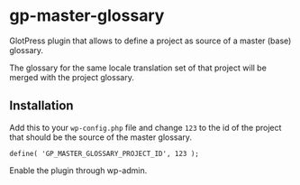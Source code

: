 gp-master-glossary
==================

GlotPress plugin that allows to define a project as source of a master (base) glossary.

The glossary for the same locale translation set of that project will be merged with the project glossary.

Installation
------------

Add this to your `wp-config.php` file and change `123` to the id of the project that should be the source of the master glossary.
```
define( 'GP_MASTER_GLOSSARY_PROJECT_ID', 123 );
```

Enable the plugin through wp-admin.
